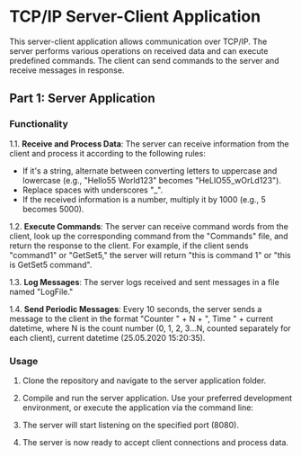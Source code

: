 # TCP/IP Server-Client Application

This server-client application allows communication over TCP/IP. The server performs various operations on received data and can execute predefined commands. The client can send commands to the server and receive messages in response.

## Part 1: Server Application

### Functionality

1.1. **Receive and Process Data**: The server can receive information from the client and process it according to the following rules:
- If it's a string, alternate between converting letters to uppercase and lowercase (e.g., "Hello55 World123" becomes "HeLlO55_wOrLd123").
- Replace spaces with underscores "_".
- If the received information is a number, multiply it by 1000 (e.g., 5 becomes 5000).

1.2. **Execute Commands**: The server can receive command words from the client, look up the corresponding command from the "Commands" file, and return the response to the client. For example, if the client sends "command1" or "GetSet5," the server will return "this is command 1" or "this is GetSet5 command".

1.3. **Log Messages**: The server logs received and sent messages in a file named "LogFile."

1.4. **Send Periodic Messages**: Every 10 seconds, the server sends a message to the client in the format "Counter " + N + ", Time " + current datetime, where N is the count number (0, 1, 2, 3...N, counted separately for each client), current datetime (25.05.2020 15:20:35).

### Usage

1. Clone the repository and navigate to the server application folder.

2. Compile and run the server application. Use your preferred development environment, or execute the application via the command line:

3. The server will start listening on the specified port (8080).

4. The server is now ready to accept client connections and process data.
